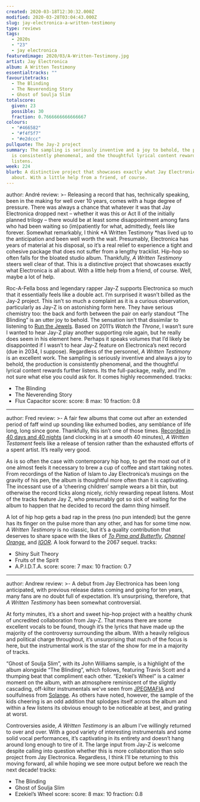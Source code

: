```yaml
---
created: 2020-03-18T12:30:32.000Z
modified: 2020-03-28T03:04:43.000Z
slug: jay-electronica-a-written-testimony
type: reviews
tags:
  - 2020s
  - "23"
  - jay electronica
featuredimage: 2020/03/A-Written-Testimony.jpg
artist: Jay Electronica
album: A Written Testimony
essentialtracks: ""
favouritetracks:
  - The Blinding
  - The Neverending Story
  - Ghost of Soulja Slim
totalscore:
  given: 23
  possible: 30
  fraction: 0.7666666666666667
colours:
  - "#466582"
  - "#f4f5f7"
  - "#e2dccc"
pullquote: The Jay-2 project
summary: The sampling is seriously inventive and a joy to behold, the production
  is consistently phenomenal, and the thoughtful lyrical content rewards further
  listens.
week: 224
blurb: A distinctive project that showcases exactly what Jay Electronica is all
  about. With a little help from a friend, of course.
---
```

author: André
review: >-
  Releasing a record that has, technically speaking, been in the making for well
  over 10 years, comes with a huge degree of pressure. There was always a chance
  that whatever it was that Jay Electronica dropped next – whether it was this
  or Act II of the initially planned trilogy – there would be at least some
  disappointment among fans who had been waiting so (im)patiently for what,
  admittedly, feels like forever. Somewhat remarkably, I think *A Written
  Testimony *has lived up to the anticipation and been well worth the wait.
  Presumably, Electronica has years of material at his disposal, so it’s a real
  relief to experience a tight and cohesive package that does not suffer from a
  lengthy tracklist. Hip-hop so often falls for the bloated studio album.
  Thankfully, *A Written Testimony* steers well clear of that. This is a
  distinctive project that showcases exactly what Electronica is all about. With
  a little help from a friend, of course. Well, maybe a lot of help.


  Roc-A-Fella boss and legendary rapper Jay-Z supports Electronica so much that it essentially feels like a double act. I’m surprised it wasn’t billed as the Jay-2 project. This isn’t so much a complaint as it is a curious observation, particularly as Jay-Z is on astonishing form here. They have serious chemistry too: the back and forth between the pair on early standout “The Blinding” is an utter joy to behold. The sensation isn’t that dissimilar to listening to [Run the Jewels](<reviews/run-the-jewels-run-the-jewels-2/>). Based on 2011’s *Watch the Throne*, I wasn’t sure I wanted to hear Jay-Z play another supporting role again, but he really does seem in his element here. Perhaps it speaks volumes that I’d likely be disappointed if I wasn’t to hear Jay-Z feature on Electronica’s next record (due in 2034, I suppose). Regardless of the personnel, *A Written Testimony* is an excellent work. The sampling is seriously inventive and always a joy to behold, the production is consistently phenomenal, and the thoughtful lyrical content rewards further listens. Its the full-package, really, and I’m not sure what else you could ask for. It comes highly recommended.
tracks:
  - The Blinding
  - ­­The Neverending Story
  - ­­Flux Capacitor
score:
  score: 8
  max: 10
  fraction: 0.8
---
author: Fred
review: >-
  A fair few albums that come out after an extended period of faff wind up
  sounding like exhumed bodies, any semblance of life long, long since gone.
  Thankfully, this isn’t one of those times. [Recorded in 40 days and 40
  nights](<https://www.vulture.com/2020/03/jay-electronica-debut-album-a-written-testimony-jay-z-tidal.html>)
  (and clocking in at a smooth 40 minutes), *A Written Testament* feels like a
  release of tension rather than the exhausted efforts of a spent artist. It’s
  really very good.

  As is so often the case with contemporary hip hop, to get the most out of it one almost feels it necessary to brew a cup of coffee and start taking notes. From recordings of the Nation of Islam to Jay Electronica’s musings on the gravity of his pen, the album is thoughtful more often than it is captivating. The incessant use of a ‘cheering children’ sample wears a bit thin, but otherwise the record ticks along nicely, richly rewarding repeat listens. Most of the tracks feature Jay Z, who presumably got so sick of waiting for the album to happen that he decided to record the damn thing himself.


  A lot of hip hop gets a bad rap in the press (no pun intended) but the genre has its finger on the pulse more than any other, and has for some time now. *A Written Testimony* is no classic, but it’s a quality contribution that deserves to share space with the likes of [*To Pimp and Butterfly*](<reviews/kendrick-lamar-to-pimp-a-butterfly/>), [*Channel Orange*](<reviews/frank-ocean-channel-orange/>), and [*IGOR*](<reviews/tyler-the-creator-igor/>). A look forward to the 2067 sequel.
tracks:
  - Shiny Suit Theory
  - ­­Fruits of the Spirit
  - ­­A.P.I.D.T.A.
score:
  score: 7
  max: 10
  fraction: 0.7
---
author: Andrew
review: >-
  A debut from Jay Electronica has been long anticipated, with previous release
  dates coming and going for ten years, many fans are no doubt full of
  expectation. It’s unsurprising, therefore, that *A Written Testimony* has been
  somewhat controversial.


  At forty minutes, it’s a short and sweet hip-hop project with a healthy chunk of uncredited collaboration from Jay-Z. That means there are some excellent vocals to be found, though it’s the lyrics that have made up the majority of the controversy surrounding the album. With a heavily religious and political charge throughout, it’s unsurprising that much of the focus is here, but the instrumental work is the star of the show for me in a majority of tracks.


  “Ghost of Soulja Slim”, with its John Williams sample, is a highlight of the album alongside “The Blinding”, which follows, featuring Travis Scott and a thumping beat that compliment each other. “Ezekiel’s Wheel” is a calmer moment on the album, with an atmosphere reminiscent of the slightly cascading, off-kilter instrumentals we’ve seen from [JPEGMAFIA](<reviews/jpegmafia-all-my-heroes-are-cornballs/>) and soulfulness from [Solange](<reviews/solange-a-seat-at-the-table/>). As others have noted, however, the sample of the kids cheering is an odd addition that splodges itself across the album and within a few listens its obvious enough to be noticeable at best, and grating at worst.


  Controversies aside, *A Written Testimony* is an album I’ve willingly returned to over and over. With a good variety of interesting instrumentals and some solid vocal performances, it’s captivating in its entirety and doesn’t hang around long enough to tire of it. The large input from Jay-Z is welcome despite calling into question whether this is more collaboration than solo project from Jay Electronica. Regardless, I think I’ll be returning to this moving forward, all while hoping we see more output before we reach the next decade!
tracks:
  - The Blinding
  - ­­Ghost of Soulja Slim
  - ­­Ezekiel’s Wheel
score:
  score: 8
  max: 10
  fraction: 0.8
